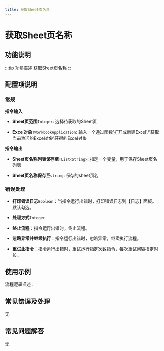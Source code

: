 ```yaml
---
title: 获取Sheet页名称
---
```


# 获取Sheet页名称

## 功能说明

:::tip 功能描述
获取Sheet页名称
:::

## 配置项说明

### 常规

**指令输入**

- **Sheet页范围**`Integer`: 选择待获取的Sheet页

- **Excel对象**`TWorkbookApplication`: 输入一个通过函数'打开或新建Excel'/'获取当前激活的Excel对象'获得的Excel对象


**指令输出**

- **Sheet页名称列表保存至**`TList<String>`: 指定一个变量，用于保存Sheet页名列表

- **Sheet页名称保存至**`string`: 保存的sheet页名

### 错误处理

- **打印错误日志**`Boolean`：当指令运行出错时，打印错误日志到【日志】面板。默认勾选。

- **处理方式**`Integer`：

 - **终止流程**：指令运行出错时，终止流程。

 - **忽略异常并继续执行**：指令运行出错时，忽略异常，继续执行流程。

 - **重试此指令**：指令运行出错时，重试运行指定次数指令，每次重试间隔指定时长。

## 使用示例

流程逻辑描述：

## 常见错误及处理

无

## 常见问题解答

无

